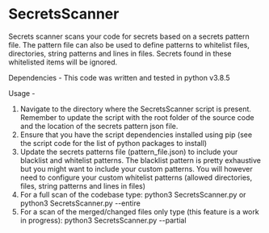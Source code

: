 # SecretsScanner
Secrets scanner scans your code for secrets based on a secrets pattern file. The pattern file can also be used to define patterns to whitelist files, directories, string patterns and lines in files. Secrets found in these whitelisted items will be ignored.

Dependencies - This code was written and tested in python v3.8.5

Usage - 
1) Navigate to the directory where the SecretsScanner script is present. Remember to update the script with the root folder of the source code and the location of the secrets pattern json file.
2) Ensure that you have the script dependencies installed using pip (see the script code for the list of python packages to install)
3) Update the secrets patterns file (pattern_file.json) to include your blacklist and whitelist patterns. The blacklist pattern is pretty exhaustive but you might want to include your custom patterns. You will however need to configure your custom whitelist patterns (allowed directories, files, string patterns and lines in files)
4) For a full scan of the codebase type:
   python3 SecretsScanner.py or python3 SecretsScanner.py --entire
5) For a scan of the merged/changed files only type (this feature is a work in progress):
   python3 SecretsScanner.py --partial
   

